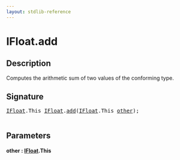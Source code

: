 ```yaml
---
layout: stdlib-reference
---
```


# IFloat\.add

## Description

Computes the arithmetic sum of two values of the conforming type.




## Signature 

<pre>
<a href="../index.md" class="code_type">IFloat</a>.<span class="code_keyword">This</span> <a href="../index.md" class="code_type">IFloat</a>.<a href=".">add</a>(<a href="../index.md" class="code_type">IFloat</a>.<span class="code_keyword">This</span> <a href=".#decl-other" class="code_param">other</a>);

</pre>

## Parameters

####  <a id="decl-other"></a>other  : [IFloat](../index.md)\.This

